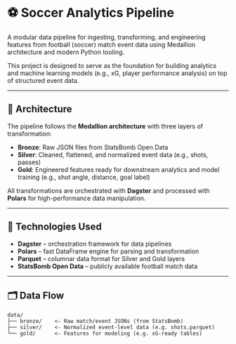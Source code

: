 # ⚽ Soccer Analytics Pipeline

A modular data pipeline for ingesting, transforming, and engineering features from football (soccer) match event data using Medallion architecture and modern Python tooling.

This project is designed to serve as the foundation for building analytics and machine learning models (e.g., xG, player performance analysis) on top of structured event data.

---

## 🧠 Architecture

The pipeline follows the **Medallion architecture** with three layers of transformation:

- **Bronze**: Raw JSON files from StatsBomb Open Data
- **Silver**: Cleaned, flattened, and normalized event data (e.g., shots, passes)
- **Gold**: Engineered features ready for downstream analytics and model training (e.g., shot angle, distance, goal label)

All transformations are orchestrated with **Dagster** and processed with **Polars** for high-performance data manipulation.

---

## 🔧 Technologies Used

- **Dagster** – orchestration framework for data pipelines
- **Polars** – fast DataFrame engine for parsing and transformation
- **Parquet** – columnar data format for Silver and Gold layers
- **StatsBomb Open Data** – publicly available football match data

---

## 🗂️ Data Flow

```text
data/
├── bronze/    <- Raw match/event JSONs (from StatsBomb)
├── silver/    <- Normalized event-level data (e.g. shots.parquet)
└── gold/      <- Features for modeling (e.g. xG-ready tables)
